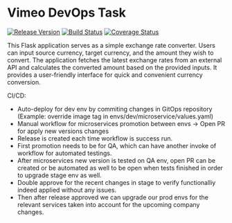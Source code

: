 # Vimeo DevOps Task

[![Release Version](https://img.shields.io/github/v/release/username/repo.svg)](https://github.com/username/repo/releases/latest)
[![Build Status](https://img.shields.io/travis/username/repo/master.svg)](https://travis-ci.org/username/repo)
[![Coverage Status](https://img.shields.io/coveralls/github/username/repo/master.svg)](https://coveralls.io/github/username/repo)

This Flask application serves as a simple exchange rate converter. Users can input source currency, target currency, and the amount they wish to convert. The application fetches the latest exchange rates from an external API and calculates the converted amount based on the provided inputs. It provides a user-friendly interface for quick and convenient currency conversion.

CI/CD:
- Auto-deploy for dev env by commiting changes in GitOps repository (Example: override image tag in envs/dev/microservice/values.yaml)
- Manual workflow for microservices promotion between envs -> Open PR for apply new versions changes
- Release is created each time workflow is success run.
- First promotion needs to be for QA, which can have another invoke of workflow for automated testings.
- After microservices new version is tested on QA env, open PR can be created or be automated as well to be open when tests finished in order to upgrade stage env as well.
- Double approve for the recent changes in stage to verify functionalliy indeed applied without any issues.
- Then after release approved we can upgrade our prod envs for the relevant services taken into account for the upcoming company changes.